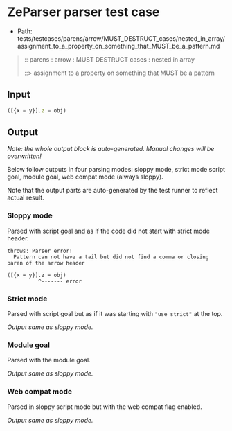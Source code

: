 # ZeParser parser test case

- Path: tests/testcases/parens/arrow/MUST_DESTRUCT_cases/nested_in_array/assignment_to_a_property_on_something_that_MUST_be_a_pattern.md

> :: parens : arrow : MUST DESTRUCT cases : nested in array
>
> ::> assignment to a property on something that MUST be a pattern

## Input


`````js
([{x = y}].z = obj)
`````

## Output

_Note: the whole output block is auto-generated. Manual changes will be overwritten!_

Below follow outputs in four parsing modes: sloppy mode, strict mode script goal, module goal, web compat mode (always sloppy).

Note that the output parts are auto-generated by the test runner to reflect actual result.

### Sloppy mode

Parsed with script goal and as if the code did not start with strict mode header.

`````
throws: Parser error!
  Pattern can not have a tail but did not find a comma or closing paren of the arrow header

([{x = y}].z = obj)
          ^------- error
`````

### Strict mode

Parsed with script goal but as if it was starting with `"use strict"` at the top.

_Output same as sloppy mode._

### Module goal

Parsed with the module goal.

_Output same as sloppy mode._

### Web compat mode

Parsed in sloppy script mode but with the web compat flag enabled.

_Output same as sloppy mode._
